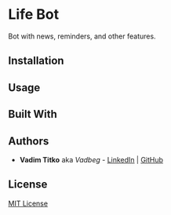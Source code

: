 # Life Bot
Bot with news, reminders, and other features.

## Installation

## Usage

## Built With

## Authors

* **Vadim Titko** aka *Vadbeg* -
[LinkedIn](https://www.linkedin.com/in/vadtitko/) |
[GitHub](https://github.com/Vadbeg/PythonHomework/commits?author=Vadbeg)

## License

[MIT License](LICENSE)

